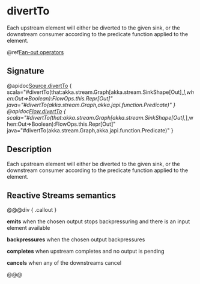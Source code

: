 # divertTo

Each upstream element will either be diverted to the given sink, or the downstream consumer according to the predicate function applied to the element.

@ref[Fan-out operators](../index.md#fan-out-operators)

## Signature

@apidoc[Source.divertTo](Source) { scala="#divertTo(that:akka.stream.Graph[akka.stream.SinkShape[Out],_],when:Out=&gt;Boolean):FlowOps.this.Repr[Out]" java="#divertTo(akka.stream.Graph,akka.japi.function.Predicate)" }
@apidoc[Flow.divertTo](Flow) { scala="#divertTo(that:akka.stream.Graph[akka.stream.SinkShape[Out],_],when:Out=&gt;Boolean):FlowOps.this.Repr[Out]" java="#divertTo(akka.stream.Graph,akka.japi.function.Predicate)" }


## Description

Each upstream element will either be diverted to the given sink, or the downstream consumer according to the predicate function applied to the element.

## Reactive Streams semantics

@@@div { .callout }

**emits** when the chosen output stops backpressuring and there is an input element available

**backpressures** when the chosen output backpressures

**completes** when upstream completes and no output is pending

**cancels** when any of the downstreams cancel

@@@

